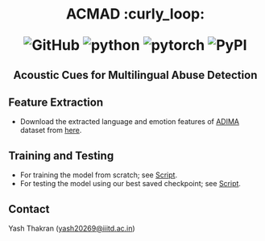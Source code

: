 <h1 align="center">
<p>ACMAD :curly_loop:</p>
<p align="center">
<img alt="GitHub" src="https://img.shields.io/github/license/cross-caps/AFLI?color=green&logo=GNU&logoColor=green">
<img alt="python" src="https://img.shields.io/badge/python-%3E%3D3.8-blue?logo=python">
<img alt="pytorch" src="https://img.shields.io/badge/pytorch-%3E%3D1.8-orange?logo=pytorch">
<img alt="PyPI" src="https://img.shields.io/badge/release-v1.0-brightgreen?logo=apache&logoColor=brightgreen">
</p>
</h1>

<h2 align="center">
<p>Acoustic Cues for Multilingual Abuse Detection</p>
</h2>



## Feature Extraction

- Download the extracted language and emotion features of [ADIMA](https://sharechat.com/research/adima) dataset from [here](https://tinyurl.com/extractedfeatures). 

## Training and Testing

- For training the model from scratch; see [Script](./train.py).
- For testing the model using our best saved checkpoint; see [Script](./test.py).

## Contact

Yash Thakran (<yash20269@iiitd.ac.in>)
